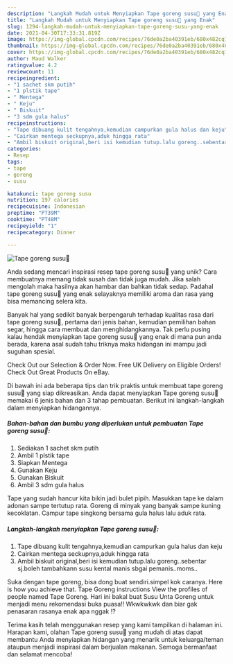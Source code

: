 ```yaml
---
description: "Langkah Mudah untuk Menyiapkan Tape goreng susu💓 yang Enak"
title: "Langkah Mudah untuk Menyiapkan Tape goreng susu💓 yang Enak"
slug: 1294-langkah-mudah-untuk-menyiapkan-tape-goreng-susu-yang-enak
date: 2021-04-30T17:33:31.819Z
image: https://img-global.cpcdn.com/recipes/76de0a2ba40391eb/680x482cq70/tape-goreng-susu-foto-resep-utama.jpg
thumbnail: https://img-global.cpcdn.com/recipes/76de0a2ba40391eb/680x482cq70/tape-goreng-susu-foto-resep-utama.jpg
cover: https://img-global.cpcdn.com/recipes/76de0a2ba40391eb/680x482cq70/tape-goreng-susu-foto-resep-utama.jpg
author: Maud Walker
ratingvalue: 4.2
reviewcount: 11
recipeingredient:
- "1 sachet skm putih"
- "1 plstik tape"
- " Mentega"
- " Keju"
- " Biskuit"
- "3 sdm gula halus"
recipeinstructions:
- "Tape dibuang kulit tengahnya,kemudian campurkan gula halus dan keju"
- "Cairkan mentega seckupnya,aduk hingga rata"
- "Ambil biskuit original,beri isi kemudian tutup.lalu goreng..sebentar sj.boleh tambahkann susu kental manis sbgai pemanis..moms.."
categories:
- Resep
tags:
- tape
- goreng
- susu

katakunci: tape goreng susu 
nutrition: 197 calories
recipecuisine: Indonesian
preptime: "PT39M"
cooktime: "PT48M"
recipeyield: "1"
recipecategory: Dinner

---
```



![Tape goreng susu💓](https://img-global.cpcdn.com/recipes/76de0a2ba40391eb/680x482cq70/tape-goreng-susu-foto-resep-utama.jpg)

Anda sedang mencari inspirasi resep tape goreng susu💓 yang unik? Cara membuatnya memang tidak susah dan tidak juga mudah. Jika salah mengolah maka hasilnya akan hambar dan bahkan tidak sedap. Padahal tape goreng susu💓 yang enak selayaknya memiliki aroma dan rasa yang bisa memancing selera kita.

Banyak hal yang sedikit banyak berpengaruh terhadap kualitas rasa dari tape goreng susu💓, pertama dari jenis bahan, kemudian pemilihan bahan segar, hingga cara membuat dan menghidangkannya. Tak perlu pusing kalau hendak menyiapkan tape goreng susu💓 yang enak di mana pun anda berada, karena asal sudah tahu triknya maka hidangan ini mampu jadi suguhan spesial.

Check Out our Selection &amp; Order Now. Free UK Delivery on Eligible Orders! Check Out Great Products On eBay.


Di bawah ini ada beberapa tips dan trik praktis untuk membuat tape goreng susu💓 yang siap dikreasikan. Anda dapat menyiapkan Tape goreng susu💓 memakai 6 jenis bahan dan 3 tahap pembuatan. Berikut ini langkah-langkah dalam menyiapkan hidangannya.

<!--inarticleads1-->

##### Bahan-bahan dan bumbu yang diperlukan untuk pembuatan Tape goreng susu💓:

1. Sediakan 1 sachet skm putih
1. Ambil 1 plstik tape
1. Siapkan  Mentega
1. Gunakan  Keju
1. Gunakan  Biskuit
1. Ambil 3 sdm gula halus


Tape yang sudah hancur kita bikin jadi bulet pipih. Masukkan tape ke dalam adonan sampe tertutup rata. Goreng di minyak yang banyak sampe kuning kecoklatan. Campur tape singkong bersama gula halus lalu aduk rata. 

<!--inarticleads2-->

##### Langkah-langkah menyiapkan Tape goreng susu💓:

1. Tape dibuang kulit tengahnya,kemudian campurkan gula halus dan keju
1. Cairkan mentega seckupnya,aduk hingga rata
1. Ambil biskuit original,beri isi kemudian tutup.lalu goreng..sebentar sj.boleh tambahkann susu kental manis sbgai pemanis..moms..


Suka dengan tape goreng, bisa dong buat sendiri.simpel kok caranya. Here is how you achieve that. Tape Goreng instructions View the profiles of people named Tape Goreng. Hari ini bakal buat Susu Unta Goreng untuk menjadi menu rekomendasi buka puasa!! Wkwkwkwk dan biar gak penasaran rasanya enak apa nggak !? 

Terima kasih telah menggunakan resep yang kami tampilkan di halaman ini. Harapan kami, olahan Tape goreng susu💓 yang mudah di atas dapat membantu Anda menyiapkan hidangan yang menarik untuk keluarga/teman ataupun menjadi inspirasi dalam berjualan makanan. Semoga bermanfaat dan selamat mencoba!
